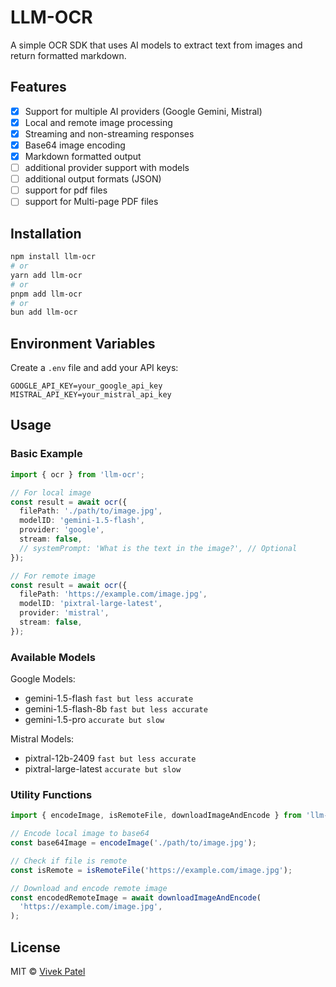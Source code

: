 # LLM-OCR

A simple OCR SDK that uses AI models to extract text from images and return formatted markdown.

## Features

- [x] Support for multiple AI providers (Google Gemini, Mistral)
- [x] Local and remote image processing
- [x] Streaming and non-streaming responses
- [x] Base64 image encoding
- [x] Markdown formatted output
- [ ] additional provider support with models
- [ ] additional output formats (JSON)
- [ ] support for pdf files
- [ ] support for Multi-page PDF files

## Installation

```bash
npm install llm-ocr
# or
yarn add llm-ocr
# or
pnpm add llm-ocr
# or
bun add llm-ocr
```

## Environment Variables

Create a `.env` file and add your API keys:

```env
GOOGLE_API_KEY=your_google_api_key
MISTRAL_API_KEY=your_mistral_api_key
```

## Usage

### Basic Example

```typescript
import { ocr } from 'llm-ocr';

// For local image
const result = await ocr({
  filePath: './path/to/image.jpg',
  modelID: 'gemini-1.5-flash',
  provider: 'google',
  stream: false,
  // systemPrompt: 'What is the text in the image?', // Optional
});

// For remote image
const result = await ocr({
  filePath: 'https://example.com/image.jpg',
  modelID: 'pixtral-large-latest',
  provider: 'mistral',
  stream: false,
});
```

### Available Models

Google Models:

- gemini-1.5-flash `fast but less accurate`
- gemini-1.5-flash-8b `fast but less accurate`
- gemini-1.5-pro `accurate but slow`

Mistral Models:

- pixtral-12b-2409 `fast but less accurate`
- pixtral-large-latest `accurate but slow`

### Utility Functions

```typescript
import { encodeImage, isRemoteFile, downloadImageAndEncode } from 'llm-ocr';

// Encode local image to base64
const base64Image = encodeImage('./path/to/image.jpg');

// Check if file is remote
const isRemote = isRemoteFile('https://example.com/image.jpg');

// Download and encode remote image
const encodedRemoteImage = await downloadImageAndEncode(
  'https://example.com/image.jpg',
);
```

## License

MIT © [Vivek Patel](https://github.com/patelvivekdev)
